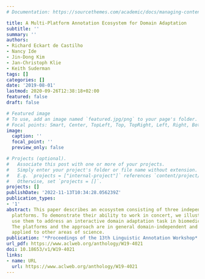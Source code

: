 ```yaml
---
# Documentation: https://sourcethemes.com/academic/docs/managing-content/

title: A Multi-Platform Annotation Ecosystem for Domain Adaptation
subtitle: ''
summary: ''
authors:
- Richard Eckart de Castilho
- Nancy Ide
- Jin-Dong Kim
- Jan-Christoph Klie
- Keith Suderman
tags: []
categories: []
date: '2019-08-01'
lastmod: 2020-09-26T12:38:18+02:00
featured: false
draft: false

# Featured image
# To use, add an image named `featured.jpg/png` to your page's folder.
# Focal points: Smart, Center, TopLeft, Top, TopRight, Left, Right, BottomLeft, Bottom, BottomRight.
image:
  caption: ''
  focal_point: ''
  preview_only: false

# Projects (optional).
#   Associate this post with one or more of your projects.
#   Simply enter your project's folder or file name without extension.
#   E.g. `projects = ["internal-project"]` references `content/project/deep-learning/index.md`.
#   Otherwise, set `projects = []`.
projects: []
publishDate: '2022-11-13T10:34:28.056239Z'
publication_types:
- '1'
abstract: This paper describes an ecosystem consisting of three independent text annotation
  platforms. To demonstrate their ability to work in concert, we illustrate how to
  use them to address an interactive domain adaptation task in biomedical entity recognition.
  The platforms and the approach are in general domain-independent and can be readily
  applied to other areas of science.
publication: '*Proceedings of the 13th Linguistic Annotation Workshop*'
url_pdf: https://www.aclweb.org/anthology/W19-4021
doi: 10.18653/v1/W19-4021
links:
- name: URL
  url: https://www.aclweb.org/anthology/W19-4021
---
```

